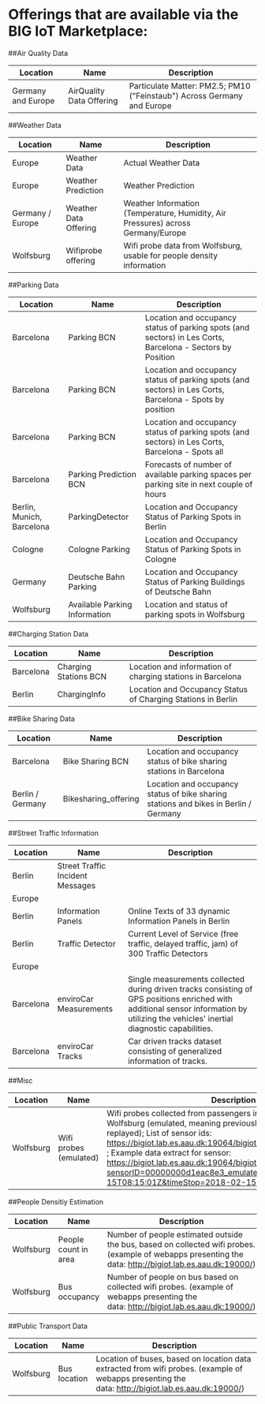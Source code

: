 
# Offerings that are available via the BIG IoT Marketplace:


##Air Quality Data

| Location | Name | Description | 
| --------- | --------- | --------- | 
| Germany and Europe | AirQuality Data Offering | Particulate Matter: PM2.5; PM10 ("Feinstaub") Across Germany and Europe | 


##Weather Data

| Location | Name | Description | 
| --------- | --------- | --------- | 
| Europe | Weather Data | Actual Weather Data | 
| Europe | Weather Prediction | Weather Prediction | 
| Germany / Europe | Weather Data Offering | Weather Information (Temperature, Humidity, Air Pressures) across Germany/Europe | 
| Wolfsburg | Wifiprobe offering | Wifi probe data from Wolfsburg, usable for people density information | 


##Parking Data

| Location | Name | Description | 
| --------- | --------- | --------- | 
| Barcelona | Parking BCN | Location and occupancy status of parking spots (and sectors) in Les Corts, Barcelona - Sectors by Position | 
| Barcelona | Parking BCN | Location and occupancy status of parking spots (and sectors) in Les Corts, Barcelona - Spots by position | 
| Barcelona | Parking BCN | Location and occupancy status of parking spots (and sectors) in Les Corts, Barcelona - Spots all | 
| Barcelona | Parking Prediction BCN | Forecasts of number of available parking spaces per parking site in next couple of hours | 
| Berlin, Munich, Barcelona | ParkingDetector | Location and Occupancy Status of Parking Spots in Berlin | 
| Cologne | Cologne Parking | Location and Occupancy Status of Parking Spots in Cologne | 
| Germany | Deutsche Bahn Parking | Location and Occupancy Status of Parking Buildings of Deutsche Bahn | 
| Wolfsburg | Available Parking Information | Location and status of parking spots in Wolfsburg | 


##Charging Station Data

| Location | Name | Description | 
| --------- | --------- | --------- | 
| Barcelona | Charging Stations BCN | Location and information of charging stations in Barcelona | 
| Berlin | ChargingInfo | Location and Occupancy Status of Charging Stations in Berlin | 


##Bike Sharing Data

| Location | Name | Description | 
| --------- | --------- | --------- | 
| Barcelona | Bike Sharing BCN | Location and occupancy status of bike sharing stations in Barcelona | 
| Berlin / Germany | Bikesharing_offering | Location and occupancy status of bike sharing stations and bikes in Berlin / Germany | 


##Street Traffic Information 

| Location | Name | Description | 
| --------- | --------- | --------- | 
| Berlin | Street Traffic Incident Messages |  | 
| Europe |  |  | 
| Berlin | Information Panels | Online Texts of 33 dynamic Information Panels in Berlin | 
| Berlin | Traffic Detector | Current Level of Service (free traffic, delayed traffic, jam) of 300 Traffic Detectors | 
| Europe |  |  | 
| Barcelona | enviroCar Measurements | Single measurements collected during driven tracks consisting of GPS positions enriched with additional sensor information by utilizing the vehicles' inertial diagnostic capabilities. | 
| Barcelona | enviroCar Tracks | Car driven tracks dataset consisting of generalized information of tracks. | 


##Misc

| Location | Name | Description | 
| --------- | --------- | --------- | 
| Wolfsburg | Wifi probes (emulated) | Wifi probes collected from passengers inside (and outside) buses in Wolfsburg (emulated, meaning previously collected probes are replayed); List of sensor ids: https://bigiot.lab.es.aau.dk:19064/bigiot/access/wifiprobeemulator ; Example data extract for sensor: https://bigiot.lab.es.aau.dk:19064/bigiot/access/wifiprobeemulator?sensorID=00000000d1eac8e3_emulated&timeStart=2018-02-15T08:15:01Z&timeStop=2018-02-15T08:20:09Z | 


##People Densitiy Estimation

| Location | Name | Description | 
| --------- | --------- | --------- | 
| Wolfsburg | People count in area | Number of people estimated outside the bus, based on collected wifi probes. (example of webapps presenting the data: http://bigiot.lab.es.aau.dk:19000/) | 
| Wolfsburg | Bus occupancy | Number of people on bus based on collected wifi probes. (example of webapps presenting the data: http://bigiot.lab.es.aau.dk:19000/) | 


##Public Transport Data

| Location | Name | Description | 
| --------- | --------- | --------- | 
| Wolfsburg | Bus location | Location of buses, based on location data extracted from wifi probes. (example of webapps presenting the data: http://bigiot.lab.es.aau.dk:19000/) | 
